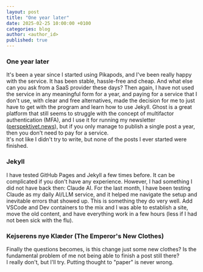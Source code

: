 ```yaml
---
layout: post
title: "One year later"
date: 2025-02-25 10:00:00 +0100
categories: blog
author: <author_id> 
published: true
---
```



### One year later   

It's been a year since I started using Pikapods, and I've been really happy with the service. It has been stable, hassle-free and cheap. And what else can you ask from a SaaS provider these days?
Then again, I have not used the service in any meaningful form for a year, and paying for a service that I don't use, with clear and free alternatives, made the decision for me to just have to get with the program and learn how to use Jekyll.
Ghost is a great platform that still seems to struggle with the concept of multifactor authentication (MFA), and I use it for running my newsletter ([perspektivet.news](https://perspektivet.news/)), but if you only manage to publish a single post a year, then you don't need to pay for a service.   
It's not like I didn't try to write, but none of the posts I ever started were finished. 


### Jekyll   

I have tested GitHub Pages and Jekyll a few times before. It can be complicated if you don't have any experience. However, I had something I did not have back then: Claude AI.
For the last month, I have been testing Claude as my daily AI/LLM service, and it helped me navigate the setup and inevitable errors that showed up. This is something they do very well. Add VSCode and Dev containers to the mix and I was able to establish a site, move the old content, and have everything work in a few hours (less if I had not been sick with the flu).


### Kejserens nye Klæder (The Emperor's New Clothes)   

Finally the questions becomes, is this change just some new clothes? Is the fundamental problem of me not being able to finish a post still there?  
I really don't, but I'll try. Putting thought to "paper" is never wrong.  



